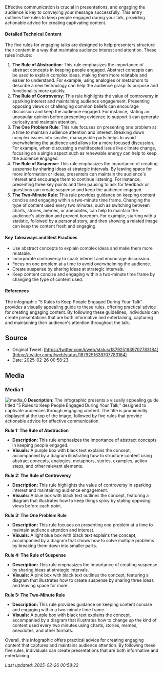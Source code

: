 Effective communication is crucial in presentations, and engaging the audience is key to conveying your message successfully. This entry outlines five rules to keep people engaged during your talk, providing actionable advice for creating captivating content.

#### Detailed Technical Content
The five rules for engaging talks are designed to help presenters structure their content in a way that maintains audience interest and attention. These rules include:

1. **The Rule of Abstraction**: This rule emphasizes the importance of abstract concepts in keeping people engaged. Abstract concepts can be used to explain complex ideas, making them more relatable and easier to understand. For example, using analogies or metaphors to describe a new technology can help the audience grasp its purpose and functionality more quickly.
2. **The Rule of Controversy**: This rule highlights the value of controversy in sparking interest and maintaining audience engagement. Presenting opposing views or challenging common beliefs can encourage discussion and keep the audience engaged. For instance, stating an unpopular opinion before presenting evidence to support it can generate curiosity and maintain attention.
3. **The One Problem Rule**: This rule focuses on presenting one problem at a time to maintain audience attention and interest. Breaking down complex issues into smaller, manageable parts helps to avoid overwhelming the audience and allows for a more focused discussion. For example, when discussing a multifaceted issue like climate change, focusing on a single aspect such as renewable energy can help to keep the audience engaged.
4. **The Rule of Suspense**: This rule emphasizes the importance of creating suspense by sharing ideas at strategic intervals. By leaving space for more information or ideas, presenters can maintain the audience's interest and encourage them to continue listening. For instance, presenting three key points and then pausing to ask for feedback or questions can create suspense and keep the audience engaged.
5. **The Two-Minute Rule**: This rule provides guidance on keeping content concise and engaging within a two-minute time frame. Changing the type of content used every two minutes, such as switching between charts, stories, memes, or anecdotes, can help to maintain the audience's attention and prevent boredom. For example, starting with a statistic, followed by a personal story, and then showing a related image can keep the content fresh and engaging.

#### Key Takeaways and Best Practices
- Use abstract concepts to explain complex ideas and make them more relatable.
- Incorporate controversy to spark interest and encourage discussion.
- Focus on one problem at a time to avoid overwhelming the audience.
- Create suspense by sharing ideas at strategic intervals.
- Keep content concise and engaging within a two-minute time frame by changing the type of content used.

#### References
The infographic "5 Rules to Keep People Engaged During Your Talk" provides a visually appealing guide to these rules, offering practical advice for creating engaging content. By following these guidelines, individuals can create presentations that are both informative and entertaining, capturing and maintaining their audience's attention throughout the talk.
## Source

- Original Tweet: [https://twitter.com/i/web/status/1879251639707783184](https://twitter.com/i/web/status/1879251639707783184)
- Date: 2025-02-26 00:58:23


## Media

### Media 1
![media_0](./media_0.jpg)
**Description:** The infographic presents a visually appealing guide titled "5 Rules to Keep People Engaged During Your Talk," designed to captivate audiences through engaging content. The title is prominently displayed at the top of the image, followed by five rules that provide actionable advice for effective communication.

**Rule 1: The Rule of Abstraction**

* **Description:** This rule emphasizes the importance of abstract concepts in keeping people engaged.
* **Visuals:** A purple box with black text explains the concept, accompanied by a diagram illustrating how to structure content using abstract concepts, analogies, metaphors, stories, examples, action steps, and other relevant elements.

**Rule 2: The Rule of Controversy**

* **Description:** This rule highlights the value of controversy in sparking interest and maintaining audience engagement.
* **Visuals:** A blue box with black text outlines the concept, featuring a diagram that illustrates how to keep things spicy by stating opposing views before each point.

**Rule 3: The One Problem Rule**

* **Description:** This rule focuses on presenting one problem at a time to maintain audience attention and interest.
* **Visuals:** A light blue box with black text explains the concept, accompanied by a diagram that shows how to solve multiple problems by breaking them down into smaller parts.

**Rule 4: The Rule of Suspense**

* **Description:** This rule emphasizes the importance of creating suspense by sharing ideas at strategic intervals.
* **Visuals:** A pink box with black text outlines the concept, featuring a diagram that illustrates how to create suspense by sharing three ideas and leaving space for more.

**Rule 5: The Two-Minute Rule**

* **Description:** This rule provides guidance on keeping content concise and engaging within a two-minute time frame.
* **Visuals:** A purple box with black text explains the concept, accompanied by a diagram that illustrates how to change up the kind of content used every two minutes using charts, stories, memes, anecdotes, and other formats.

Overall, this infographic offers practical advice for creating engaging content that captures and maintains audience attention. By following these five rules, individuals can create presentations that are both informative and entertaining.

*Last updated: 2025-02-26 00:58:23*